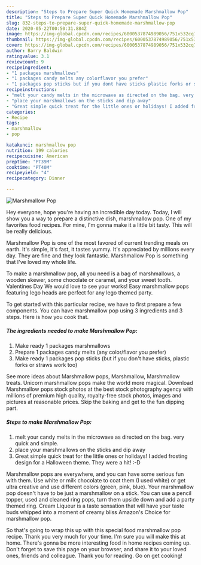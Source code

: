 ```yaml
---
description: "Steps to Prepare Super Quick Homemade Marshmallow Pop"
title: "Steps to Prepare Super Quick Homemade Marshmallow Pop"
slug: 832-steps-to-prepare-super-quick-homemade-marshmallow-pop
date: 2020-05-22T00:50:31.884Z
image: https://img-global.cpcdn.com/recipes/6000537874989056/751x532cq70/marshmallow-pop-recipe-main-photo.jpg
thumbnail: https://img-global.cpcdn.com/recipes/6000537874989056/751x532cq70/marshmallow-pop-recipe-main-photo.jpg
cover: https://img-global.cpcdn.com/recipes/6000537874989056/751x532cq70/marshmallow-pop-recipe-main-photo.jpg
author: Barry Baldwin
ratingvalue: 3.1
reviewcount: 9
recipeingredient:
- "1 packages marshmallows"
- "1 packages candy melts any colorflavor you prefer"
- "1 packages pop sticks but if you dont have sticks plastic forks or straws work too"
recipeinstructions:
- "melt your candy melts in the microwave as directed on the bag. very quick and simple."
- "place your marshmallows on the sticks and dip away"
- "Great simple quick treat for the little ones or holidays! I added frosting design for a Halloween theme. They were a hit! :-D"
categories:
- Recipe
tags:
- marshmallow
- pop

katakunci: marshmallow pop 
nutrition: 199 calories
recipecuisine: American
preptime: "PT39M"
cooktime: "PT40M"
recipeyield: "4"
recipecategory: Dinner

---
```



![Marshmallow Pop](https://img-global.cpcdn.com/recipes/6000537874989056/751x532cq70/marshmallow-pop-recipe-main-photo.jpg)

Hey everyone, hope you're having an incredible day today. Today, I will show you a way to prepare a distinctive dish, marshmallow pop. One of my favorites food recipes. For mine, I'm gonna make it a little bit tasty. This will be really delicious.

Marshmallow Pop is one of the most favored of current trending meals on earth. It's simple, it's fast, it tastes yummy. It's appreciated by millions every day. They are fine and they look fantastic. Marshmallow Pop is something that I've loved my whole life.

To make a marshmallow pop, all you need is a bag of marshmallows, a wooden skewer, some chocolate or caramel, and your sweet tooth. Valentines Day We would love to see your works! Easy marshmallow pops featuring lego heads are perfect for any lego themed party.


To get started with this particular recipe, we have to first prepare a few components. You can have marshmallow pop using 3 ingredients and 3 steps. Here is how you cook that.

<!--inarticleads1-->

##### The ingredients needed to make Marshmallow Pop:

1. Make ready 1 packages marshmallows
1. Prepare 1 packages candy melts (any color/flavor you prefer)
1. Make ready 1 packages pop sticks (but if you don&#39;t have sticks, plastic forks or straws work too)


See more ideas about Marshmallow pops, Marshmallow, Marshmallow treats. Unicorn marshmallow pops make the world more magical. Download Marshmallow pops stock photos at the best stock photography agency with millions of premium high quality, royalty-free stock photos, images and pictures at reasonable prices. Skip the baking and get to the fun dipping part. 

<!--inarticleads2-->

##### Steps to make Marshmallow Pop:

1. melt your candy melts in the microwave as directed on the bag. very quick and simple.
1. place your marshmallows on the sticks and dip away
1. Great simple quick treat for the little ones or holidays! I added frosting design for a Halloween theme. They were a hit! :-D


Marshmallow pops are everywhere, and you can have some serious fun with them. Use white or milk chocolate to coat them (I used white) or get ultra creative and use different colors (green, pink, blue). Your marshmallow pop doesn&#39;t have to be just a marshmallow on a stick. You can use a pencil topper, used and cleaned ring pops, turn them upside down and add a party themed ring. Cream Liqueur is a taste sensation that will have your taste buds whipped into a moment of creamy bliss Amazon&#39;s Choice for marshmallow pop. 

So that's going to wrap this up with this special food marshmallow pop recipe. Thank you very much for your time. I'm sure you will make this at home. There's gonna be more interesting food in home recipes coming up. Don't forget to save this page on your browser, and share it to your loved ones, friends and colleague. Thank you for reading. Go on get cooking!
